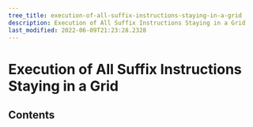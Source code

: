 ```yaml
---
tree_title: execution-of-all-suffix-instructions-staying-in-a-grid
description: Execution of All Suffix Instructions Staying in a Grid
last_modified: 2022-06-09T21:23:28.2328
---
```


# Execution of All Suffix Instructions Staying in a Grid

## Contents
